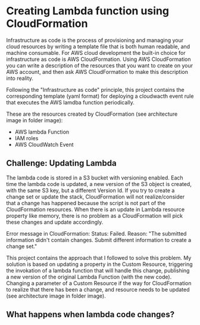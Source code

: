 
# Creating Lambda function using CloudFormation

Infrastructure as code is the process of provisioning and managing your cloud resources by writing a template file that is both human readable, and machine consumable. For AWS cloud development the built-in choice for infrastructure as code is AWS CloudFormation. Using AWS CloudFormation you can write a description of the resources that you want to create on your AWS account, and then ask AWS CloudFormation to make this description into reality.

Following the "Infrastructure as code" principle, this project contains the corresponding template (yaml format) for deploying a cloudwacth event rule that executes the AWS lamdba function periodically. 

These are the resources created by CloudFormation (see architecture image in folder image):
- AWS lambda Function
- IAM roles
- AWS CloudWatch Event

## Challenge: Updating Lambda

The lambda code is stored in a S3 bucket with versioning enabled. Each time the lambda code is updated, a new version of the S3 object is created, with the same S3 key, but a different Version Id. If you try to create a change set or update the stack, CloudFormation will not realize/consider that a change has happened because the script is not part of the CloudFormation resources. When there is an update in Lambda resource property like memory, there is no problem as a CloudFormation will pick these changes and update accordingly. 

Error message in CloudFormation: Status: Failed. Reason: "The submitted information didn't contain changes. Submit different information to create a change set."

This project contains the approach that I followed to solve this problem. My solution is based on updating a property in the Custom Resource, triggering the invokation of a lambda function that will handle this change, publishing a new version of the original Lambda Function (with the new code). Changing a parameter of a Custom Resource if the way for CloudFormation to realize that there has been a change, and resource needs to be updated (see architecture image in folder image).


## What happens when lambda code changes?
